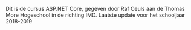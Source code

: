 Dit is de cursus ASP.NET Core, gegeven door Raf Ceuls aan de Thomas More Hogeschool in de richting IMD. Laatste update voor het schooljaar 2018-2019